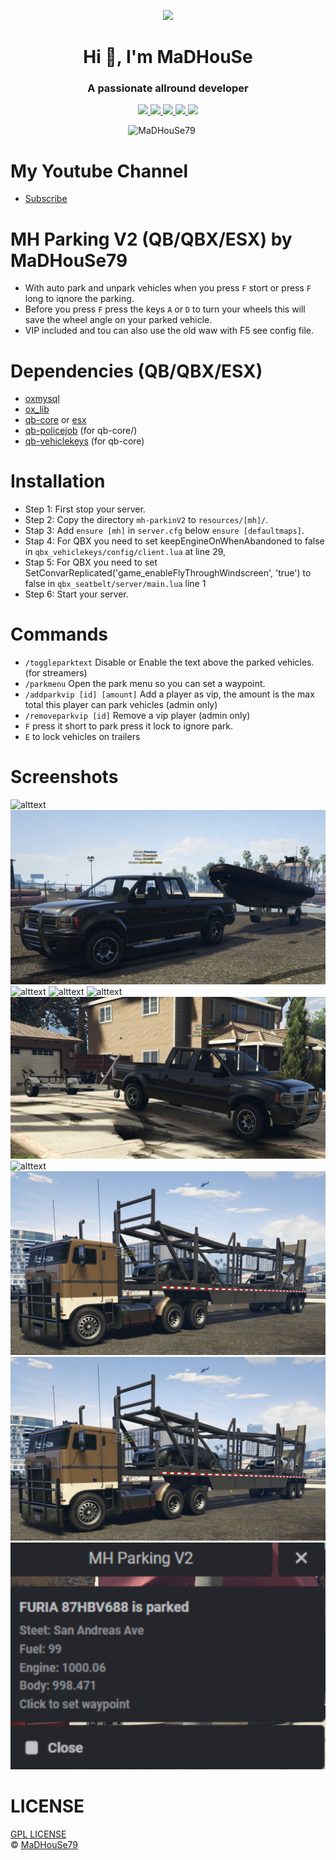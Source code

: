 <p align="center">
    <img width="140" src="https://icons.iconarchive.com/icons/iconarchive/red-orb-alphabet/128/Letter-M-icon.png" />  
    <h1 align="center">Hi 👋, I'm MaDHouSe</h1>
    <h3 align="center">A passionate allround developer </h3>    
</p>

<p align="center">
    <a href="https://github.com/MaDHouSe79/mh-parkingV2/issues">
        <img src="https://img.shields.io/github/issues/MaDHouSe79/mh-parkingV2"/> 
    </a>
    <a href="https://github.com/MaDHouSe79/mh-parkingV2/watchers">
        <img src="https://img.shields.io/github/watchers/MaDHouSe79/mh-parkingV2"/> 
    </a> 
    <a href="https://github.com/MaDHouSe79/mh-parkingV2/network/members">
        <img src="https://img.shields.io/github/forks/MaDHouSe79/mh-parkingV2"/> 
    </a>  
    <a href="https://github.com/MaDHouSe79/mh-parkingV2/stargazers">
        <img src="https://img.shields.io/github/stars/MaDHouSe79/mh-parkingV2?color=white"/> 
    </a>
    <a href="https://github.com/MaDHouSe79/mh-parkingV2/blob/main/LICENSE">
        <img src="https://img.shields.io/github/license/MaDHouSe79/mh-parkingV2?color=black"/> 
    </a>      
</p>

<p align="center">
    <img src="https://komarev.com/ghpvc/?username=MaDHouSe79&label=Profile%20views&color=3464eb&style=for-the-badge&logo=star&abbreviated=true" alt="MaDHouSe79" style="padding-right:20px;" />
</p>

# My Youtube Channel
- [Subscribe](https://www.youtube.com/@MaDHouSe79) 

# MH Parking V2 (QB/QBX/ESX) by MaDHouSe79
- With auto park and unpark vehicles when you press `F` stort or press `F` long to iqnore the parking.
- Before you press `F` press the keys `A` or `D` to turn your wheels this will save the wheel angle on your parked vehicle.
- VIP included and tou can also use the old waw with F5 see config file.

# Dependencies (QB/QBX/ESX)
- [oxmysql](https://github.com/overextended/oxmysql/releases/tag/v1.9.3)
- [ox_lib](https://github.com/overextended/ox_lib/releases)
- [qb-core](https://github.com/qbcore-framework/qb-core) or [esx](https://github.com/esx-framework)
- [qb-policejob](https://github.com/qbcore-framework/qb-policejob) (for qb-core/)
- [qb-vehiclekeys](https://github.com/qbcore-framework/qb-vehiclekeys) (for qb-core)

# Installation
- Step 1: First stop your server.
- Step 2: Copy the directory `mh-parkinV2` to `resources/[mh]/`.
- Stap 3: Add `ensure [mh]` in `server.cfg` below `ensure [defaultmaps]`.
- Stap 4: For QBX you need to set keepEngineOnWhenAbandoned to false in `qbx_vehiclekeys/config/client.lua` at line 29, 
- Stap 5: For QBX you need to set SetConvarReplicated('game_enableFlyThroughWindscreen', 'true') to false in `qbx_seatbelt/server/main.lua` line 1
- Step 6: Start your server.

# Commands
- `/toggleparktext` Disable or Enable the text above the parked vehicles. (for streamers)
- `/parkmenu` Open the park menu so you can set a waypoint.
- `/addparkvip [id] [amount]` Add a player as vip, the amount is the max total this player can park vehicles (admin only)
- `/removeparkvip [id]` Remove a vip player (admin only)
- `F` press it short to park press it lock to ignore park. 
- `E` to lock vehicles on trailers 

# Screenshots
![alttext](https://github.com/MaDHouSe79/mh-parkingV2/blob/main/screenshots/parked.png)
![alttext](https://github.com/MaDHouSe79/mh-parkingV2/blob/main/screenshots/trailer6.png)
![alttext](https://github.com/MaDHouSe79/mh-parkingV2/blob/main/screenshots/trailer1.png)
![alttext](https://github.com/MaDHouSe79/mh-parkingV2/blob/main/screenshots/trailer2.png)
![alttext](https://github.com/MaDHouSe79/mh-parkingV2/blob/main/screenshots/trailer3.png)
![alttext](https://github.com/MaDHouSe79/mh-parkingV2/blob/main/screenshots/trailer4.png)
![alttext](https://github.com/MaDHouSe79/mh-parkingV2/blob/main/screenshots/trailer5.png)
![alttext](https://github.com/MaDHouSe79/mh-parkingV2/blob/main/screenshots/trailer7.png)
![alttext](https://github.com/MaDHouSe79/mh-parkingV2/blob/main/screenshots/trailer8.png)
![alttext](https://github.com/MaDHouSe79/mh-parkingV2/blob/main/screenshots/parkmenu.png)

# LICENSE
[GPL LICENSE](./LICENSE)<br />
&copy; [MaDHouSe79](https://www.youtube.com/@MaDHouSe79)